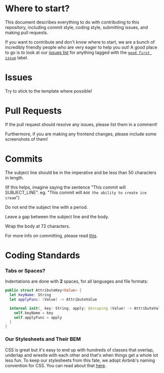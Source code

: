 # Where to start?

This document describes everything to do with contributing to this repository,
including commit style, coding style, submitting issues, and making pull
requests.

If you want to contribute and don't know where to start, we are a bunch of
incredibly friendly people who are very eager to help you out! A good place to
go is to look at our
[issues list](https://github.com/hackersatcambridge/hac-website/issues)
for anything tagged with the
[`good first issue`](https://github.com/hackersatcambridge/hac-website/issues?q=is%3Aopen+is%3Aissue+label%3A%22good+first+issue%22)
label.

# Issues

Try to stick to the template where possible!

# Pull Requests

If the pull request should resolve any issues, please list them in a comment!

Furthermore, if you are making any frontend changes, please include some
screenshots of them!

# Commits

The subject line should be in the imperative and be less than 50 characters
in length.

(If this helps, imagine saying the sentence "This commit will SUBJECT_LINE".
eg. "This commit will `Add the ability to create ice cream`")

Do not end the subject line with a period.

Leave a gap between the subject line and the body.

Wrap the body at 72 characters.

For more info on committing, please read
[this](https://chris.beams.io/posts/git-commit/).

# Coding Standards

### Tabs or Spaces?

Indentations are done with **2** spaces, for all languages and file formats:
```swift
public struct AttributeKey<Value> {
  let keyName: String
  let applyFunc: (Value) -> AttributeValue

  internal init(_ key: String, apply: @escaping (Value) -> AttributeValue) {
    self.keyName = key
    self.applyFunc = apply
  }
}
```

### Our Stylesheets and Their BEM

CSS is great but it's easy to end up with hundreds of classes that overlap, underlap and wrestle with each other and that's when things get a whole lot less fun. To keep our stylesheets from this fate, we adopt Airbnb's naming convention for CSS. You can read about that [here](https://github.com/airbnb/css#oocss-and-bem).
